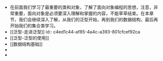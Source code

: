 - 在前面我们学习了最重要的类和对象，了解了面向对象编程的思想，注意，非常重要，面向对象是必须要深入理解和掌握的内容，不能草草结束。在本章节，我们会继续深入了解，从我们的泛型开始，再到我们的数据结构，最后再开始我们的集合类学习。
- [[泛型-走进泛型]]
  id:: c4ed1c44-af85-4a4c-a393-801cfcef92ca
- [[泛型-泛型的使用]]
- [[数据结构基础]]
-
-